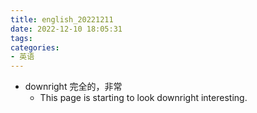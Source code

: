 ```yaml
---
title: english_20221211
date: 2022-12-10 18:05:31
tags:
categories:
- 英语
---
```

- downright 完全的，非常
    - This page is starting to look downright interesting.

